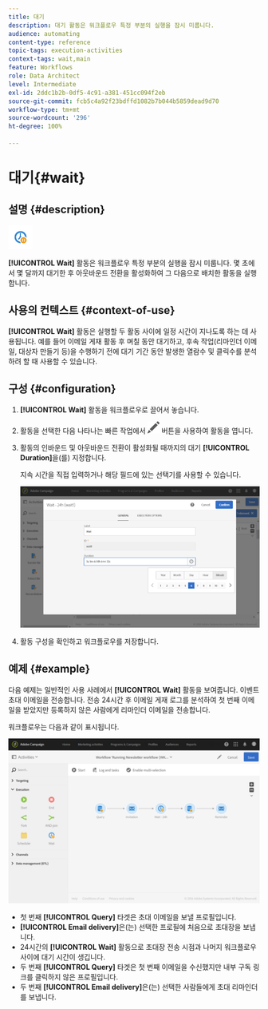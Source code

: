 ```yaml
---
title: 대기
description: 대기 활동은 워크플로우 특정 부분의 실행을 잠시 미룹니다.
audience: automating
content-type: reference
topic-tags: execution-activities
context-tags: wait,main
feature: Workflows
role: Data Architect
level: Intermediate
exl-id: 2ddc1b2b-0df5-4c91-a381-451cc094f2eb
source-git-commit: fcb5c4a92f23bdffd1082b7b044b5859dead9d70
workflow-type: tm+mt
source-wordcount: '296'
ht-degree: 100%

---
```


# 대기{#wait}

## 설명 {#description}

![](assets/wait.png)

**[!UICONTROL Wait]** 활동은 워크플로우 특정 부분의 실행을 잠시 미룹니다. 몇 초에서 몇 달까지 대기한 후 아웃바운드 전환을 활성화하여 그 다음으로 배치한 활동을 실행합니다.

## 사용의 컨텍스트 {#context-of-use}

**[!UICONTROL Wait]** 활동은 실행할 두 활동 사이에 일정 시간이 지나도록 하는 데 사용됩니다. 예를 들어 이메일 게재 활동 후 며칠 동안 대기하고, 후속 작업(리마인더 이메일, 대상자 만들기 등)을 수행하기 전에 대기 기간 동안 발생한 열람수 및 클릭수를 분석하려 할 때 사용할 수 있습니다.

## 구성 {#configuration}

1. **[!UICONTROL Wait]** 활동을 워크플로우로 끌어서 놓습니다.
1. 활동을 선택한 다음 나타나는 빠른 작업에서 ![](assets/edit_darkgrey-24px.png) 버튼을 사용하여 활동을 엽니다.
1. 활동의 인바운드 및 아웃바운드 전환이 활성화될 때까지의 대기 **[!UICONTROL Duration]**&#x200B;을(를) 지정합니다.

   지속 시간을 직접 입력하거나 해당 필드에 있는 선택기를 사용할 수 있습니다.

   ![](assets/wait_duration.png)

1. 활동 구성을 확인하고 워크플로우를 저장합니다.

## 예제 {#example}

다음 예제는 일반적인 사용 사례에서 **[!UICONTROL Wait]** 활동을 보여줍니다. 이벤트 초대 이메일을 전송합니다. 전송 24시간 후 이메일 게재 로그를 분석하여 첫 번째 이메일을 받았지만 등록하지 않은 사람에게 리마인더 이메일을 전송합니다.

워크플로우는 다음과 같이 표시됩니다.

![](assets/wait_example_workflow.png)

* 첫 번째 **[!UICONTROL Query]** 타겟은 초대 이메일을 보낼 프로필입니다.
* **[!UICONTROL Email delivery]**&#x200B;은(는) 선택한 프로필에 처음으로 초대장을 보냅니다.
* 24시간의 **[!UICONTROL Wait]** 활동으로 초대장 전송 시점과 나머지 워크플로우 사이에 대기 시간이 생깁니다.
* 두 번째 **[!UICONTROL Query]** 타겟은 첫 번째 이메일을 수신했지만 내부 구독 링크를 클릭하지 않은 프로필입니다.
* 두 번째 **[!UICONTROL Email delivery]**&#x200B;은(는) 선택한 사람들에게 초대 리마인더를 보냅니다.
